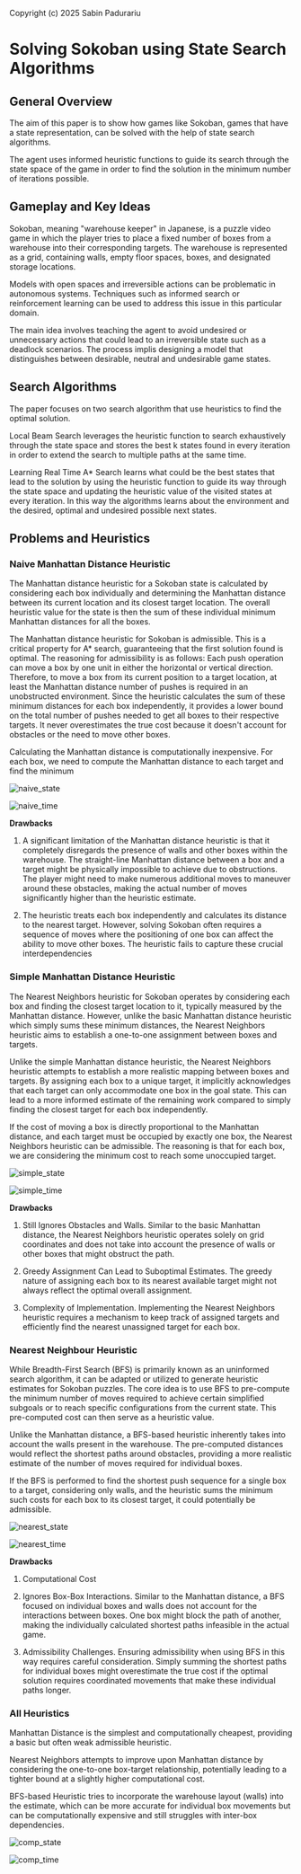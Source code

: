 Copyright (c) 2025 Sabin Padurariu

# Solving Sokoban using State Search Algorithms

## General Overview

The aim of this paper is to show how games like Sokoban, games that have a
state representation, can be solved with the help of state search algorithms.

The agent uses informed heuristic functions to guide its search through the
state space of the game in order to find the solution in the minimum number of
iterations possible. 

## Gameplay and Key Ideas

Sokoban, meaning "warehouse keeper" in Japanese, is a puzzle video game in which
the player tries to place a fixed number of boxes from a warehouse into their
corresponding targets. The warehouse is represented as a grid, containing walls,
empty floor spaces, boxes, and designated storage locations.

Models with open spaces and irreversible actions can be problematic in
autonomous systems. Techniques such as informed search or reinforcement learning
can be used to address this issue in this particular domain.

The main idea involves teaching the agent to avoid undesired or unnecessary
actions that could lead to an irreversible state such as a deadlock scenarios.
The process implis designing a model that distinguishes between desirable,
neutral and undesirable game states.

## Search Algorithms

The paper focuses on two search algorithm that use heuristics to find the
optimal solution.

Local Beam Search leverages the heuristic function to search exhaustively
through the state space and stores the best k states found in every iteration in
order to extend the search to multiple paths at the same time.

Learning Real Time A* Search learns what could be the best states that lead to
the solution by using the heuristic function to guide its way through the state
space and updating the heuristic value of the visited states at every iteration.
In this way the algorithms learns about the environment and the desired, optimal
and undesired possible next states.

## Problems and Heuristics

### Naive Manhattan Distance Heuristic

The Manhattan distance heuristic for a Sokoban state is calculated by
considering each box individually and determining the Manhattan distance between
its current location and its closest target location. The overall heuristic
value for the state is then the sum of these individual minimum Manhattan
distances for all the boxes.

The Manhattan distance heuristic for Sokoban is admissible. This is a critical
property for A* search, guaranteeing that the first solution found is optimal.
The reasoning for admissibility is as follows: Each push operation can move a
box by one unit in either the horizontal or vertical direction. Therefore, to
move a box from its current position to a target location, at least the
Manhattan distance number of pushes is required in an unobstructed environment.
Since the heuristic calculates the sum of these minimum distances for each box
independently, it provides a lower bound on the total number of pushes needed
to get all boxes to their respective targets. It never overestimates the true
cost because it doesn't account for obstacles or the need to move other boxes.

Calculating the Manhattan distance is computationally inexpensive. For each
box, we need to compute the Manhattan distance to each target and find the
minimum

![naive_state](images/naive_state.png)

![naive_time](images/naive_time.png)

**Drawbacks**

1. A significant limitation of the Manhattan distance heuristic is that it
completely disregards the presence of walls and other boxes within the
warehouse. The straight-line Manhattan distance between a box and a target
might be physically impossible to achieve due to obstructions. The player
might need to make numerous additional moves to maneuver around these obstacles,
making the actual number of moves significantly higher than the heuristic
estimate.

2. The heuristic treats each box independently and calculates its distance to
the nearest target. However, solving Sokoban often requires a sequence of moves
where the positioning of one box can affect the ability to move other boxes.
The heuristic fails to capture these crucial interdependencies

### Simple Manhattan Distance Heuristic

The Nearest Neighbors heuristic for Sokoban operates by considering each box
and finding the closest target location to it, typically measured by the
Manhattan distance. However, unlike the basic Manhattan distance heuristic
which simply sums these minimum distances, the Nearest Neighbors heuristic
aims to establish a one-to-one assignment between boxes and targets.

Unlike the simple Manhattan distance heuristic, the Nearest Neighbors heuristic
attempts to establish a more realistic mapping between boxes and targets. By
assigning each box to a unique target, it implicitly acknowledges that each
target can only accommodate one box in the goal state. This can lead to a more
informed estimate of the remaining work compared to simply finding the closest
target for each box independently.

If the cost of moving a box is directly proportional to the Manhattan distance,
and each target must be occupied by exactly one box, the Nearest Neighbors
heuristic can be admissible. The reasoning is that for each box, we are
considering the minimum cost to reach some unoccupied target.

![simple_state](images/simple_state.png)

![simple_time](images/simple_time.png)

**Drawbacks**

1. Still Ignores Obstacles and Walls. Similar to the basic Manhattan distance,
the Nearest Neighbors heuristic operates solely on grid coordinates and does
not take into account the presence of walls or other boxes that might obstruct
the path.

2. Greedy Assignment Can Lead to Suboptimal Estimates. The greedy nature of
assigning each box to its nearest available target might not always reflect
the optimal overall assignment.

3. Complexity of Implementation. Implementing the Nearest Neighbors heuristic
requires a mechanism to keep track of assigned targets and efficiently find the
nearest unassigned target for each box.

### Nearest Neighbour Heuristic

While Breadth-First Search (BFS) is primarily known as an uninformed search
algorithm, it can be adapted or utilized to generate heuristic estimates for
Sokoban puzzles. The core idea is to use BFS to pre-compute the minimum number
of moves required to achieve certain simplified subgoals or to reach specific
configurations from the current state. This pre-computed cost can then serve as
a heuristic value.

Unlike the Manhattan distance, a BFS-based heuristic inherently takes into
account the walls present in the warehouse. The pre-computed distances would
reflect the shortest paths around obstacles, providing a more realistic estimate
of the number of moves required for individual boxes.

If the BFS is performed to find the shortest push sequence for a single box to a
target, considering only walls, and the heuristic sums the minimum such costs
for each box to its closest target, it could potentially be admissible. 

![nearest_state](images/nearest_state.png)

![nearest_time](images/nearest_time.png)

**Drawbacks**

1. Computational Cost

2. Ignores Box-Box Interactions. Similar to the Manhattan distance, a BFS
focused on individual boxes and walls does not account for the interactions
between boxes. One box might block the path of another, making the individually
calculated shortest paths infeasible in the actual game.

3. Admissibility Challenges. Ensuring admissibility when using BFS in this way
requires careful consideration. Simply summing the shortest paths for individual
boxes might overestimate the true cost if the optimal solution requires
coordinated movements that make these individual paths longer.

### All Heuristics

Manhattan Distance is the simplest and computationally cheapest, providing a
basic but often weak admissible heuristic.

Nearest Neighbors attempts to improve upon Manhattan distance by considering
the one-to-one box-target relationship, potentially leading to a tighter bound
at a slightly higher computational cost.

BFS-based Heuristic tries to incorporate the warehouse layout (walls) into the
estimate, which can be more accurate for individual box movements but can be
computationally expensive and still struggles with inter-box dependencies.

![comp_state](images/comp_state.png)

![comp_time](images/comp_time.png)
